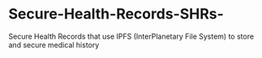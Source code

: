 # Secure-Health-Records-SHRs-
Secure Health Records that use IPFS (InterPlanetary File System) to store and secure medical history
